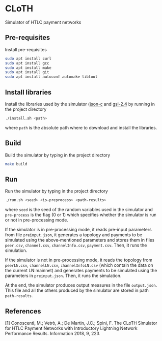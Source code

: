 # CLoTH
Simulator of HTLC payment networks

## Pre-requisites
Install pre-requisites

```sh
sudo apt install curl
sudo apt install gcc
sudo apt install make
sudo apt install git
sudo apt install autoconf automake libtool
```
## Install libraries

Install the libraries used by the simulator ([json-c](https://github.com/json-c/json-c) and [gsl-2.4](https://mirror2.mirror.garr.it/mirrors/gnuftp/gsl/gsl-2.4.tar.gz) by running in the project directory

```sh
./install.sh <path>
```
where `path` is the absolute path where to download and install the libraries.

## Build

Build the simulator by typing in the project directory

```sh
make build
```

## Run

Run the simulator by typing in the project directory

```sh
./run.sh <seed> <is-preprocess> <path-results>
```
where `seed` is the seed of the random variables used in the simulator and `pre-process` is the flag (0 or 1) which specifies whether the simulator is run or not in pre-processing mode. 

If the simulator is in pre-processing mode, it reads pre-input parameters from file `preinput.json`, it generates a topology and payments to be simulated using the above-mentioned parameters and stores them in files `peer.csv`, `channel.csv`, `channelInfo.csv`, `payment.csv`. Then, it runs the simulation.

If the simulator is not in pre-processing mode, it reads the topology from `peerLN.csv`, `channelLN.csv`, `channelInfoLN.csv` (which contain the data on the current LN mainnet) and generates payments to be simulated using the parameters in `preinput.json`. Then, it runs the simulation.

At the end, the simulator produces output measures in the file `output.json`. This file and all the others produced by the simulator are stored in path `path-results`.

## References

[1] Conoscenti, M.; Vetrò, A.; De Martin, J.C.; Spini, F. The CLoTH Simulator for HTLC Payment Networks with Introductory Lightning Network Performance Results. Information 2018, 9, 223. [](https://www.mdpi.com/2078-2489/9/9/223)


